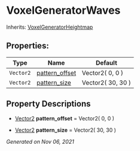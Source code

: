 # VoxelGeneratorWaves

Inherits: [VoxelGeneratorHeightmap](VoxelGeneratorHeightmap.md)




## Properties: 


Type       | Name                                 | Default           
---------- | ------------------------------------ | ------------------
`Vector2`  | [pattern_offset](#i_pattern_offset)  | Vector2( 0, 0 )   
`Vector2`  | [pattern_size](#i_pattern_size)      | Vector2( 30, 30 ) 
<p></p>

## Property Descriptions

- [Vector2](https://docs.godotengine.org/en/stable/classes/class_vector2.html)<span id="i_pattern_offset"></span> **pattern_offset** = Vector2( 0, 0 )


- [Vector2](https://docs.godotengine.org/en/stable/classes/class_vector2.html)<span id="i_pattern_size"></span> **pattern_size** = Vector2( 30, 30 )


_Generated on Nov 06, 2021_
